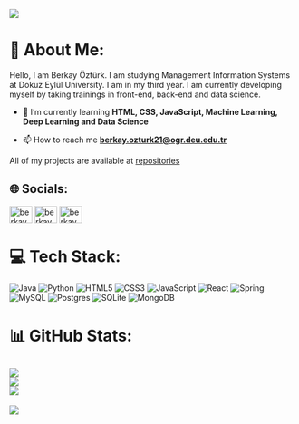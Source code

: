 ![](https://camo.githubusercontent.com/f1c0fc76d120f760664938edd8e1818f9d407b03f8ce7d306e12094d8853b6a0/687474703a2f2f692e696d6775722e636f6d2f6337476d414a662e706e67)
# 💫 About Me:
Hello, I am Berkay Öztürk. I am studying Management Information Systems at Dokuz Eylül University. I am in my third year. I am currently developing myself by taking trainings in front-end, back-end and data science.

- 🌱 I’m currently learning **HTML, CSS, JavaScript, Machine Learning, Deep Learning and Data Science**

- 📫 How to reach me **berkay.ozturk21@ogr.deu.edu.tr**

All of my projects are available at [repositories](https://github.com/Berkayozturkx?tab=repositories)

## 🌐 Socials:
<p align="left">
<a href="https://linkedin.com/in/berkayozturkx" target="blank"><img align="center" src="https://raw.githubusercontent.com/rahuldkjain/github-profile-readme-generator/master/src/images/icons/Social/linked-in-alt.svg" alt="berkayozturkx" height="30" width="40" /></a>
<a href="https://instagram.com/berkayozturkx" target="blank"><img align="center" src="https://raw.githubusercontent.com/rahuldkjain/github-profile-readme-generator/master/src/images/icons/Social/instagram.svg" alt="berkayozturkx" height="30" width="40" /></a>
<a href="https://www.hackerrank.com/berkay_ozturk011" target="blank"><img align="center" src="https://raw.githubusercontent.com/rahuldkjain/github-profile-readme-generator/master/src/images/icons/Social/hackerrank.svg" alt="berkay_ozturk011" height="30" width="40" /></a>
</p> 

# 💻 Tech Stack:
![Java](https://img.shields.io/badge/java-%23ED8B00.svg?style=for-the-badge&logo=java&logoColor=white) ![Python](https://img.shields.io/badge/python-3670A0?style=for-the-badge&logo=python&logoColor=ffdd54) ![HTML5](https://img.shields.io/badge/html5-%23E34F26.svg?style=for-the-badge&logo=html5&logoColor=white) ![CSS3](https://img.shields.io/badge/css3-%231572B6.svg?style=for-the-badge&logo=css3&logoColor=white) ![JavaScript](https://img.shields.io/badge/javascript-%23323330.svg?style=for-the-badge&logo=javascript&logoColor=%23F7DF1E) ![React](https://img.shields.io/badge/react-%2320232a.svg?style=for-the-badge&logo=react&logoColor=%2361DAFB) ![Spring](https://img.shields.io/badge/spring-%236DB33F.svg?style=for-the-badge&logo=spring&logoColor=white) ![MySQL](https://img.shields.io/badge/mysql-%2300f.svg?style=for-the-badge&logo=mysql&logoColor=white) ![Postgres](https://img.shields.io/badge/postgres-%23316192.svg?style=for-the-badge&logo=postgresql&logoColor=white) ![SQLite](https://img.shields.io/badge/sqlite-%2307405e.svg?style=for-the-badge&logo=sqlite&logoColor=white) ![MongoDB](https://img.shields.io/badge/MongoDB-%234ea94b.svg?style=for-the-badge&logo=mongodb&logoColor=white)
# 📊 GitHub Stats:
![](https://github-readme-stats.vercel.app/api?username=berkayozturkx&theme=nord&hide_border=false&include_all_commits=false&count_private=false)<br/>
![](https://github-readme-streak-stats.herokuapp.com/?user=berkayozturkx&theme=nord&hide_border=false)<br/>
![](https://github-readme-stats.vercel.app/api/top-langs/?username=berkayozturkx&theme=nord&hide_border=false&include_all_commits=false&count_private=false&layout=compact)
---
[![](https://visitcount.itsvg.in/api?id=YazilimciAmaAcemiOlan&icon=0&color=12)](https://visitcount.itsvg.in)
